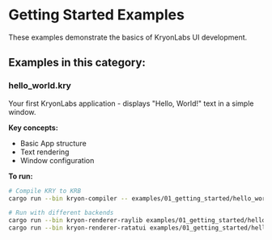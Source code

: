 # Getting Started Examples

These examples demonstrate the basics of KryonLabs UI development.

## Examples in this category:

### hello_world.kry
Your first KryonLabs application - displays "Hello, World!" text in a simple window.

**Key concepts:**
- Basic App structure
- Text rendering
- Window configuration

**To run:**
```bash
# Compile KRY to KRB
cargo run --bin kryon-compiler -- examples/01_getting_started/hello_world.kry examples/01_getting_started/hello_world.krb

# Run with different backends
cargo run --bin kryon-renderer-raylib examples/01_getting_started/hello_world.krb
cargo run --bin kryon-renderer-ratatui examples/01_getting_started/hello_world.krb
```